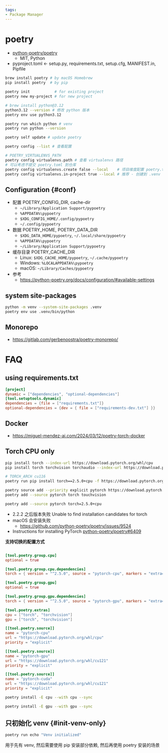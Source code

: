 ```yaml
---
tags:
- Package Manager
---
```


# poetry

- [python-poetry/poetry](https://github.com/python-poetry/poetry)
  - MIT, Python
- pyproject.toml <- setup.py, requirements.txt, setup.cfg, MANIFEST.in, Pipfile

```bash
brew install poetry # by macOS Homebrew
pip install poetry  # by pip

poetry init           # for existing project
poetry new my-project # for new project

# brew install python@3.12
python3.12 --version # 修改 python 版本
poetry env use python3.12

poetry run which python # venv
poetry run python --version

poetry self update # update poetry

poetry config --list # 查看配置

# POETRY_VIRTUALENVS_PATH
poetry config virtualenvs.path # 查看 virtualenvs 路径
# 可以考虑不提交 poetry.toml 到仓库
poetry config virtualenvs.create false --local    # 项目维度配置 poetry.toml
poetry config virtualenvs.in-project true --local # 推荐 - 创建到 .venv 而不是 {cache-dir}/virtualenvs
```

## Configuration {#conf}

- 配置 POETRY_CONFIG_DIR, cache-dir
  - `~/Library/Application Support/pypoetry`
  - `%APPDATA%\pypoetry`
  - `$XDG_CONFIG_HOME/.config/pypoetry`
  - `~/.config/pypoetry`
- 数据 POETRY_HOME, POETRY_DATA_DIR
  - `$XDG_DATA_HOME/pypoetry`, `~/.local/share/pypoetry`
  - `%APPDATA%\pypoetry`
  - `~/Library/Application Support/pypoetry`
- 缓存目录 POETRY_CACHE_DIR
  - Linux: `$XDG_CACHE_HOME/pypoetry`, `~/.cache/pypoetry`
  - Windows: `%LOCALAPPDATA%\pypoetry`
  - macOS: `~/Library/Caches/pypoetry`
- 参考
  - https://python-poetry.org/docs/configuration/#available-settings

## system site-packages

```bash
python -m venv --system-site-packages .venv
poetry env use .venv/bin/python
```

## Monorepo

- https://gitlab.com/gerbenoostra/poetry-monorepo/

# FAQ

## using requirements.txt

```toml
[project]
dynamic = ["dependencies", "optional-dependencies"]
[tool.setuptools.dynamic]
dependencies = {file = ["requirements.txt"]}
optional-dependencies = {dev = { file = ["requirements-dev.txt"] }}
```

## Docker

- https://miguel-mendez-ai.com/2024/03/12/poetry-torch-docker

## Torch CPU only

```bash
pip install torch --index-url https://download.pytorch.org/whl/cpu
pip install torch torchvision torchaudio --index-url https://download.pytorch.org/whl/cpu

# TORCH_ARCH cu116
poetry run pip install torch==2.5.0+cpu -f https://download.pytorch.org/whl/torch_stable.html
```

```bash
poetry source add --priority explicit pytorch https://download.pytorch.org/whl/cpu
poetry add --source pytorch torch touchvision

poetry add --source pytorch torch=2.5.0+cpu
```

- 2.2.2 之后版本失败 Unable to find installation candidates for torch
- macOS 会安装失败
  - https://github.com/python-poetry/poetry/issues/9524
- Instructions for installing PyTorch [python-poetry/poetry#6409](https://github.com/python-poetry/poetry/issues/6409)

**支持切换的配置方式**

```toml

[tool.poetry.group.cpu]
optional = true

[tool.poetry.group.cpu.dependencies]
torch = { version = "^2.5.0", source = "pytorch-cpu", markers = "extra=='cpu' and extra!='gpu'" }

[tool.poetry.group.gpu]
optional = true

[tool.poetry.group.gpu.dependencies]
torch = { version = "^2.5.0", source = "pytorch-gpu", markers = "extra=='gpu' and extra!='cpu'" }

[tool.poetry.extras]
cpu = ["torch", "torchvision"]
gpu = ["torch", "torchvision"]

[[tool.poetry.source]]
name = "pytorch-cpu"
url = "https://download.pytorch.org/whl/cpu"
priority = "explicit"

[[tool.poetry.source]]
name = "pytorch-gpu"
url = "https://download.pytorch.org/whl/cu121"
priority = "explicit"

[[tool.poetry.source]]
name = "pytorch-cuda"
url = "https://download.pytorch.org/whl/cu121"
priority = "explicit"
```

```bash
poetry install -E cpu --with cpu --sync

poetry install -E gpu --with gpu --sync
```

## 只初始化 venv {#init-venv-only}

```bash
poetry run echo "Venv initialized"
```

用于先有 venv, 然后需要使用 pip 安装部分依赖, 然后再使用 poetry 安装的场景
